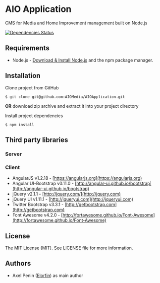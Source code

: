 # AIO Application

CMS for Media and Home Improvement management built on Node.js

[![Dependencies Status](https://david-dm.org/AIOMedia/AIOApplication.svg)](https://david-dm.org/AIOMedia/AIOApplication)

## Requirements

* Node.js - [Download & Install Node.js](http://www.nodejs.org/download/) and the npm package manager.

## Installation

Clone project from GitHub

```
$ git clone git@github.com:AIOMedia/AIOApplication.git
```

**OR** download zip archive and extract it into your project directory

Install project dependencies

```
$ npm install
```

## Third party libraries

### Server

### Client
* AngularJS v1.2.18 - [https://angularjs.org](https://angularjs.org)
* Angular UI-Bootstrap v0.11.0 - [http://angular-ui.github.io/bootstrap](http://angular-ui.github.io/bootstrap)
* jQuery v2.1.1 - [http://jquery.com/](http://jquery.com)
* jQuery UI v1.11.1 - [http://jqueryui.com](http://jqueryui.com)
* Twitter Bootstrap v3.3.1 - [http://getbootstrap.com](http://getbootstrap.com)
* Font Awesome v4.2.0 - [http://fortawesome.github.io/Font-Awesome](http://fortawesome.github.io/Font-Awesome)

## License

The MIT License (MIT).
See LICENSE file for more information.

## Authors

* Axel Penin ([Elorfin](https://github.com/Elorfin)) as main author